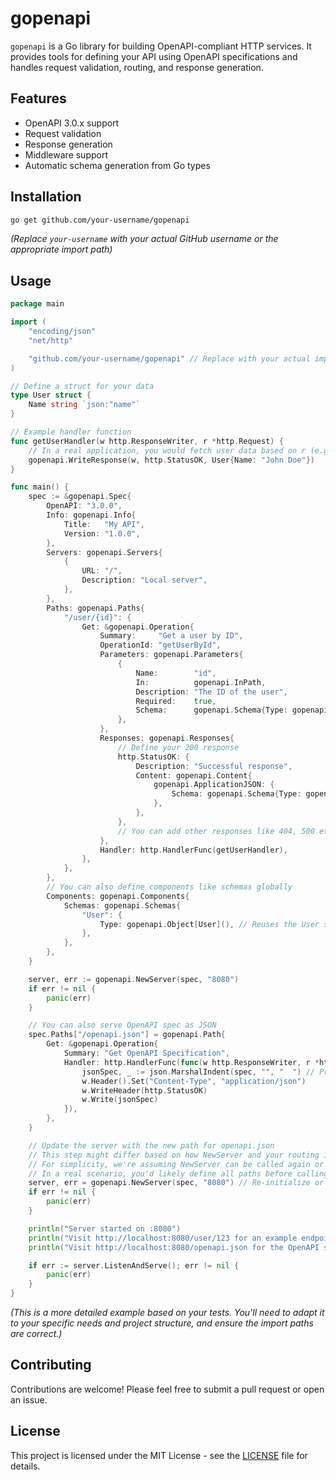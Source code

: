 # gopenapi

`gopenapi` is a Go library for building OpenAPI-compliant HTTP services. It provides tools for defining your API using OpenAPI specifications and handles request validation, routing, and response generation.

## Features

*   OpenAPI 3.0.x support
*   Request validation
*   Response generation
*   Middleware support
*   Automatic schema generation from Go types

## Installation

```bash
go get github.com/your-username/gopenapi 
```

*(Replace `your-username` with your actual GitHub username or the appropriate import path)*

## Usage

```go
package main

import (
	"encoding/json"
	"net/http"

	"github.com/your-username/gopenapi" // Replace with your actual import path
)

// Define a struct for your data
type User struct {
	Name string `json:"name"`
}

// Example handler function
func getUserHandler(w http.ResponseWriter, r *http.Request) {
	// In a real application, you would fetch user data based on r (e.g., path parameters)
	gopenapi.WriteResponse(w, http.StatusOK, User{Name: "John Doe"})
}

func main() {
	spec := &gopenapi.Spec{
		OpenAPI: "3.0.0",
		Info: gopenapi.Info{
			Title:   "My API",
			Version: "1.0.0",
		},
		Servers: gopenapi.Servers{
			{
				URL: "/", 
				Description: "Local server",
			},
		},
		Paths: gopenapi.Paths{
			"/user/{id}": {
				Get: &gopenapi.Operation{
					Summary:     "Get a user by ID",
					OperationId: "getUserById",
					Parameters: gopenapi.Parameters{
						{
							Name:        "id",
							In:          gopenapi.InPath,
							Description: "The ID of the user",
							Required:    true,
							Schema:      gopenapi.Schema{Type: gopenapi.Integer},
						},
					},
					Responses: gopenapi.Responses{
						// Define your 200 response
						http.StatusOK: {
							Description: "Successful response",
							Content: gopenapi.Content{
								gopenapi.ApplicationJSON: {
									Schema: gopenapi.Schema{Type: gopenapi.Object[User]()},
								},
							},
						},
						// You can add other responses like 404, 500 etc.
					},
					Handler: http.HandlerFunc(getUserHandler),
				},
			},
		},
		// You can also define components like schemas globally
		Components: gopenapi.Components{
			Schemas: gopenapi.Schemas{
				"User": {
					Type: gopenapi.Object[User](), // Reuses the User struct defined above
				},
			},
		},
	}

	server, err := gopenapi.NewServer(spec, "8080")
	if err != nil {
		panic(err)
	}

	// You can also serve OpenAPI spec as JSON
	spec.Paths["/openapi.json"] = gopenapi.Path{
		Get: &gopenapi.Operation{
			Summary: "Get OpenAPI Specification",
			Handler: http.HandlerFunc(func(w http.ResponseWriter, r *http.Request) {
				jsonSpec, _ := json.MarshalIndent(spec, "", "  ") // Pretty print JSON
				w.Header().Set("Content-Type", "application/json")
				w.WriteHeader(http.StatusOK)
				w.Write(jsonSpec)
			}),
		},
	}

	// Update the server with the new path for openapi.json
	// This step might differ based on how NewServer and your routing is implemented.
	// For simplicity, we're assuming NewServer can be called again or has a method to update routes.
	// In a real scenario, you'd likely define all paths before calling NewServer the first time.
	server, err = gopenapi.NewServer(spec, "8080") // Re-initialize or update server
	if err != nil {
		panic(err)
	}

	println("Server started on :8080")
	println("Visit http://localhost:8080/user/123 for an example endpoint.")
	println("Visit http://localhost:8080/openapi.json for the OpenAPI spec.")

	if err := server.ListenAndServe(); err != nil {
		panic(err)
	}
}
```

*(This is a more detailed example based on your tests. You'll need to adapt it to your specific needs and project structure, and ensure the import paths are correct.)*

## Contributing

Contributions are welcome! Please feel free to submit a pull request or open an issue.

## License

This project is licensed under the MIT License - see the [LICENSE](LICENSE) file for details. 
